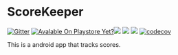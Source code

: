# ScoreKeeper

[![Gitter](https://badges.gitter.im/SDS-Studios/ScoreKeeper.svg)](https://gitter.im/SDS-Studios/ScoreKeeper?utm_source=badge&utm_medium=badge&utm_campaign=pr-badge&utm_content=badge) [![Avalable On Playstore Yet?](https://img.shields.io/badge/Playstore%20Yet%3F-Yes-green.svg)](https://play.google.com/store/apps/details?id=io.github.sdsstudios.ScoreKeeper)![](https://img.shields.io/github/downloads/SDS-Studios/ScoreKeeper/total.svg) ![](	https://img.shields.io/github/license/SDS-Studios/ScoreKeeper.svg) ![](https://img.shields.io/github/release/SDS-Studios/ScoreKeeper.svg) [![codecov](https://codecov.io/gh/SDS-Studios/ScoreKeeper/branch/master/graph/badge.svg)](https://codecov.io/gh/SDS-Studios/ScoreKeeper)


This is a android app that tracks scores.
